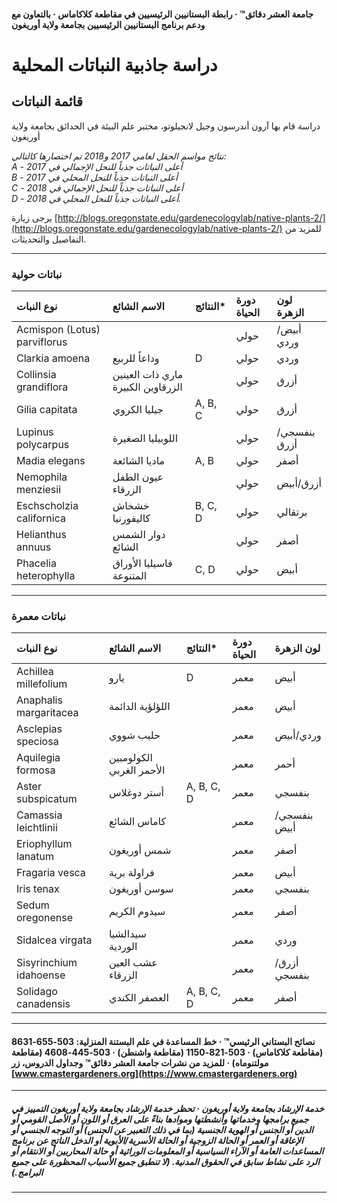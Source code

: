 #### جامعة العشر دقائق™ · رابطة البستانيين الرئيسيين في مقاطعة كلاكاماس · بالتعاون مع ودعم برنامج البستانيين الرئيسيين بجامعة ولاية أوريغون

# دراسة جاذبية النباتات المحلية

## قائمة النباتات

دراسة قام بها آرون أندرسون وجيل لانجيلوتو، مختبر علم البيئة في الحدائق بجامعة ولاية أوريغون

*نتائج مواسم الحقل لعامي 2017 و2018 تم اختصارها كالتالي:  
A - أعلى النباتات جذباً للنحل الإجمالي في 2017  
B - أعلى النباتات جذباً للنحل المحلي في 2017  
C - أعلى النباتات جذباً للنحل الإجمالي في 2018  
D - أعلى النباتات جذباً للنحل المحلي في 2018.*

يرجى زيارة [http://blogs.oregonstate.edu/gardenecologylab/native-plants-2/](http://blogs.oregonstate.edu/gardenecologylab/native-plants-2/) للمزيد من التفاصيل والتحديثات.

---

### نباتات حولية

| نوع النبات                    | الاسم الشائع               | النتائج* | دورة الحياة | لون الزهرة     |
| :---------------------------- | :------------------------- | :------- | :-----------| :------------- |
| Acmispon (Lotus) parviflorus  |                           |          | حولي        | أبيض/وردي      |
| Clarkia amoena                | وداعاً للربيع              | D        | حولي        | وردي           |
| Collinsia grandiflora         | ماري ذات العينين الزرقاوين الكبيرة |   | حولي        | أزرق           |
| Gilia capitata                | جيليا الكروي               | A, B, C  | حولي        | أزرق           |
| Lupinus polycarpus            | اللوبيليا الصغيرة          |          | حولي        | بنفسجي/أزرق    |
| Madia elegans                 | ماديا الشائعة              | A, B     | حولي        | أصفر           |
| Nemophila menziesii           | عيون الطفل الزرقاء         |          | حولي        | أزرق/أبيض      |
| Eschscholzia californica      | خشخاش كاليفورنيا           | B, C, D  | حولي        | برتقالي        |
| Helianthus annuus             | دوار الشمس الشائع          |          | حولي        | أصفر           |
| Phacelia heterophylla         | فاسيليا الأوراق المتنوعة   | C, D     | حولي        | أبيض           |

---

### نباتات معمرة

| نوع النبات              | الاسم الشائع           | النتائج*   | دورة الحياة | لون الزهرة      |
| :----------------------| :--------------------- | :--------- | :-----------| :-------------- |
| Achillea millefolium   | يارو                   | D          | معمر        | أبيض            |
| Anaphalis margaritacea | اللؤلؤية الدائمة        |            | معمر        | أبيض            |
| Asclepias speciosa     | حليب شووي              |            | معمر        | وردي/أبيض       |
| Aquilegia formosa      | الكولومبين الأحمر الغربي|           | معمر        | أحمر            |
| Aster subspicatum      | أستر دوغلاس            | A, B, C, D | معمر        | بنفسجي          |
| Camassia leichtlinii   | كاماس الشائع           |            | معمر        | بنفسجي/أبيض     |
| Eriophyllum lanatum    | شمس أوريغون            |            | معمر        | أصفر            |
| Fragaria vesca         | فراولة برية            |            | معمر        | أبيض            |
| Iris tenax             | سوسن أوريغون           |            | معمر        | بنفسجي          |
| Sedum oregonense       | سيدوم الكريم            |            | معمر        | أصفر            |
| Sidalcea virgata       | سيدالشيا الوردية        |            | معمر        | وردي            |
| Sisyrinchium idahoense | عشب العين الزرقاء       |            | معمر        | أزرق/بنفسجي     |
| Solidago canadensis    | العصفر الكندي           | A, B, C, D | معمر        | أصفر            |

---

#### نصائح البستاني الرئيسي™ · خط المساعدة في علم البستنة المنزلية: 503-655-8631 (مقاطعة كلاكاماس) · 503-821-1150 (مقاطعة واشنطن) · 503-445-4608 (مقاطعة مولتنوماه) · للمزيد من نشرات جامعة العشر دقائق™ وجداول الدروس، زر [www.cmastergardeners.org](https://www.cmastergardeners.org)

---

##### خدمة الإرشاد بجامعة ولاية أوريغون · تحظر خدمة الإرشاد بجامعة ولاية أوريغون التمييز في جميع برامجها وخدماتها وأنشطتها وموادها بناءً على العرق أو اللون أو الأصل القومي أو الدين أو الجنس أو الهوية الجنسية (بما في ذلك التعبير عن الجنس) أو التوجه الجنسي أو الإعاقة أو العمر أو الحالة الزوجية أو الحالة الأسرية/الأبوية أو الدخل الناتج عن برنامج المساعدات العامة أو الآراء السياسية أو المعلومات الوراثية أو حالة المحاربين أو الانتقام أو الرد على نشاط سابق في الحقوق المدنية. (لا تنطبق جميع الأسباب المحظورة على جميع البرامج.)
---